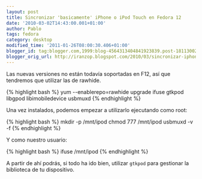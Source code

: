 ```yaml
---
layout: post
title: Sincronizar 'basicamente' iPhone o iPod Touch en Fedora 12
date: '2010-03-02T14:43:00.001+01:00'
author: Pablo
tags: fedora
category: desktop
modified_time: '2011-01-26T08:00:30.406+01:00'
blogger_id: tag:blogger.com,1999:blog-4564313404841923839.post-1811300258953715112
blogger_orig_url: http://iranzop.blogspot.com/2010/03/sincronizar-iphone-o-ipod-touch-en-f12.html
---
```


Las nuevas versiones no están todavía soportadas en F12, así que tendremos que utilizar las de rawhide.

{% highlight bash %}
yum --enablerepo=rawhide upgrade ifuse gtkpod libgpod libimobiledevice usbmuxd
{% endhighlight %}

Una vez instalados, podemos empezar a utilizarlo ejecutando como root:

{% highlight bash %}
mkdir -p /mnt/ipod
chmod 777 /mnt/ipod
usbmuxd -v -f
{% endhighlight %}

Y como nuestro usuario:

{% highlight bash %}
ifuse /mnt/ipod
{% endhighlight %}

A partir de ahí podrás, si todo ha ido bien, utilizar `gtkpod` para gestionar la biblioteca de tu dispositivo.
